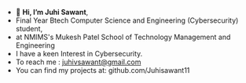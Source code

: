 - 👋 **Hi, I’m Juhi Sawant**,
- Final Year Btech Computer Science and Engineering (Cybersecurity) student,
- at NMIMS's Mukesh Patel School of Technology Management and Engineering
- I have a keen Interest in Cybersecurity.
- To reach me : juhivsawant@gmail.com
- You can find my projects at: github.com/Juhisawant11
  

<!---
Juhisawant11/Juhisawant11 is a ✨ special ✨ repository because its `README.md` (this file) appears on your GitHub profile.
You can click the Preview link to take a look at your changes.
--->
